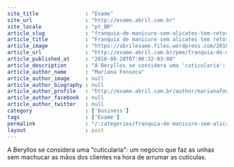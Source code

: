 ```yaml
---
site_title               : "Exame"
site_url                 : "http://exame.abril.com.br"
site_locale              : "pt_BR"
article_slug             : "franquia-de-manicure-sem-alicates-tem-retorno-em-18-meses"
article_title            : "Franquia de manicure sem alicates tem retorno em 18 meses"
article_image            : "https://abrilexame.files.wordpress.com/2016/09/size_960_16_9_beryllos.jpg?quality=70&strip=all&w=960"
article_url              : "http://exame.abril.com.br/pme/franquia-de-manicure-sem-alicates-tem-retorno-em-18-meses/"
article_published_at     : "2016-08-20T07:00:32-03:00"
article_description      : "A Beryllos se considera uma 'cuticularia': um negócio que faz as unhas sem machucar as mãos dos clientes na hora de arrumar as cutículas."
article_author_name      : "Mariana Fonseca"
article_author_image     : null
article_author_biography : null
article_author_profile   : "http://exame.abril.com.br/author/marianafonsecacorrea/"
article_author_facebook  : null
article_author_twitter   : null
category                 : ['business']
tags                     : ['Exame']
permalink                : "/:categories/franquia-de-manicure-sem-alicates-tem-retorno-em-18-meses/"
layout                   : post
---
```


A Beryllos se considera uma "cuticularia": um negócio que faz as unhas sem machucar as mãos dos clientes na hora de arrumar as cutículas.

